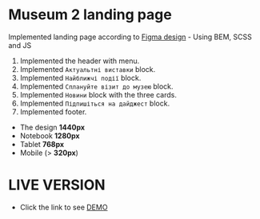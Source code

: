 # Museum 2 landing page
Implemented landing page according to [Figma design](https://www.figma.com/file/HL3XGt5ZatvJoYBhOaWY5x/museum-prototype?node-id=323%3A1957) - Using BEM, SCSS and JS

1. Implemented the header with menu.
1. Implemented `Актуальтні виставки` block.
1. Implemented `Найближчі події` block.
1. Implemented `Сплануйте візит до музею` block.
1. Implemented `Новини` block with the three cards.
1. Implemented `Підпишіться на дайджест` block.
1. Implemented footer.

- The design **1440px**
- Notebook **1280px**
- Tablet **768px**
- Mobile (> **320px**)

# LIVE VERSION
- Click the link to see [DEMO](https://dmtrhrytsak.github.io/Museum_2/)
